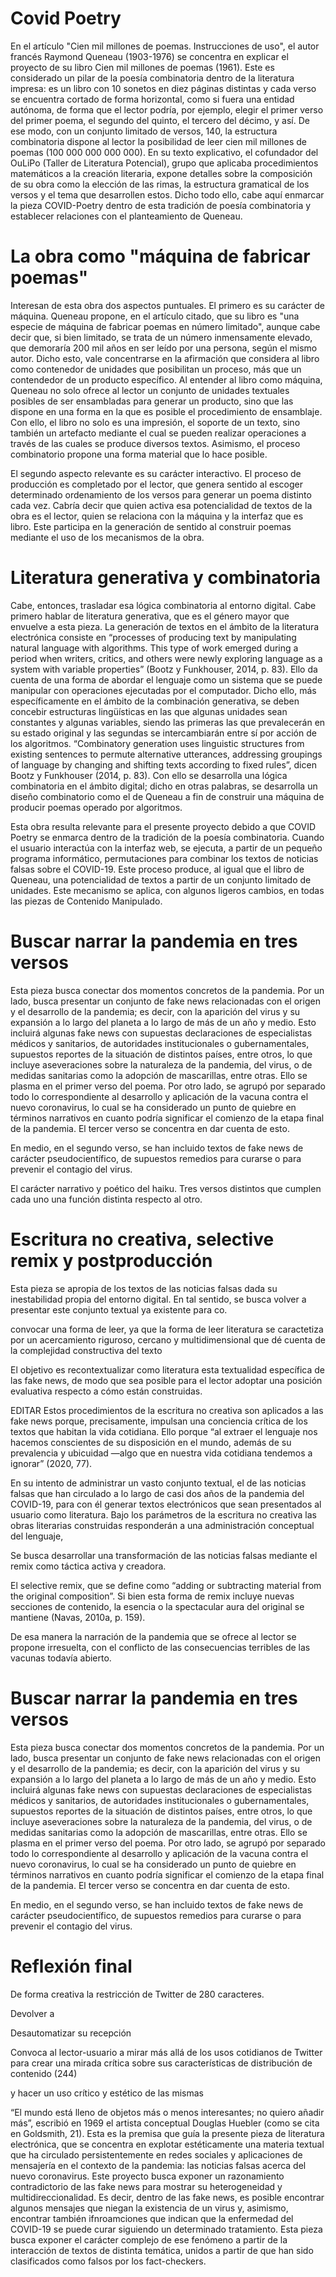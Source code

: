 # Covid Poetry

En el artículo "Cien mil millones de poemas. Instrucciones de uso", el autor francés Raymond Queneau (1903-1976) se concentra en explicar el proyecto de su libro Cien mil millones de poemas (1961). Este es considerado un pilar de la poesía combinatoria dentro de la literatura impresa: es un libro con 10 sonetos en diez páginas distintas y cada verso se encuentra cortado de forma horizontal, como si fuera una entidad autónoma, de forma que el lector podría, por ejemplo, elegir el primer verso del primer poema, el segundo del quinto, el tercero del décimo, y así. De ese modo, con un conjunto limitado de versos, 140, la estructura combinatoria dispone al lector la posibilidad de leer cien mil millones de poemas (100 000 000 000 000). En su texto explicativo, el cofundador del OuLiPo (Taller de Literatura Potencial), grupo que aplicaba procedimientos matemáticos a la creación literaria, expone detalles sobre la composición de su obra como la elección de las rimas, la estructura gramatical de los versos y el tema que desarrollen estos. Dicho todo ello, cabe aquí enmarcar la pieza COVID-Poetry dentro de esta tradición de poesía combinatoria y establecer relaciones con el planteamiento de Queneau.

# La obra como "máquina de fabricar poemas"

Interesan de esta obra dos aspectos puntuales. El primero es su carácter de máquina. Queneau propone, en el artículo citado, que su libro es "una especie de máquina de fabricar poemas en número limitado", aunque cabe decir que, si bien limitado, se trata de un número inmensamente elevado, que demoraría 200 mil años en ser leído por una persona, según el mismo autor. Dicho esto, vale concentrarse en la afirmación que considera al libro como contenedor de unidades que posibilitan un proceso, más que un contendedor de un producto específico. Al entender al libro como máquina, Queneau no solo ofrece al lector un conjunto de unidades textuales posibles de ser ensambladas para generar un producto, sino que las dispone en una forma en la que es posible el procedimiento de ensamblaje. Con ello, el libro no solo es una impresión, el soporte de un texto, sino también un artefacto mediante el cual se pueden realizar operaciones a través de las cuales se produce diversos textos. Asimismo, el proceso combinatorio propone una forma material que lo hace posible. 

El segundo aspecto relevante es su carácter interactivo. El proceso de producción es completado por el lector, que genera sentido al escoger determinado ordenamiento de los versos para generar un poema distinto cada vez. Cabría decir que quien activa esa potencialidad de textos de la obra es el lector, quien se relaciona con la máquina y la interfaz que es libro. Este participa en la generación de sentido al construir poemas mediante el uso de los mecanismos de la obra. 

# Literatura generativa y combinatoria
Cabe, entonces, trasladar esa lógica combinatoria al entorno digital. Cabe primero hablar de literatura generativa, que es el género mayor que envuelve a esta pieza. La generación de textos en el ámbito de la literatura electrónica consiste en “processes of producing text by manipulating natural language with algorithms. This type of work emerged during a period when writers, critics, and others were newly exploring language as a system with variable properties” (Bootz y Funkhouser, 2014, p. 83). Ello da cuenta de una forma de abordar el lenguaje como un sistema que se puede manipular con operaciones ejecutadas por el computador. Dicho ello, más específicamente en el ámbito de la combinación generativa, se deben concebir estructuras lingüísticas en las que algunas unidades sean constantes y algunas variables, siendo las primeras las que prevalecerán en su estado original y las segundas se intercambiarán entre sí por acción de los algoritmos. “Combinatory generation uses linguistic structures from existing sentences to permute alternative utterances, addressing groupings of language by changing and shifting texts according to fixed rules”, dicen Bootz y Funkhouser (2014, p. 83). Con ello se desarrolla una lógica combinatoria en el ámbito digital; dicho en otras palabras, se desarrolla un diseño combinatorio como el de Queneau a fin de construir una máquina de producir poemas operado por algoritmos.

Esta obra resulta relevante para el presente proyecto debido a que COVID Poetry se enmarca dentro de la tradición de la poesía combinatoria. Cuando el usuario interactúa con la interfaz web, se ejecuta, a partir de un pequeño programa informático, permutaciones para combinar los textos de noticias falsas sobre el COVID-19. Este proceso produce, al igual que el libro de Queneau, una potencialidad de textos a partir de un conjunto limitado de unidades. Este mecanismo se aplica, con algunos ligeros cambios, en todas las piezas de Contenido Manipulado.

# Buscar narrar la pandemia en tres versos

Esta pieza busca conectar dos momentos concretos de la pandemia. Por un lado, busca presentar un conjunto de fake news relacionadas con el origen y el desarrollo de la pandemia; es decir, con la aparición del virus y su expansión a lo largo del planeta a lo largo de más de un año y medio. Esto incluirá algunas fake news con supuestas  declaraciones de especialistas médicos y sanitarios, de autoridades institucionales o gubernamentales, supuestos reportes de la situación de distintos países, entre otros, lo que incluye aseveraciones sobre la naturaleza de la pandemia, del virus, o de medidas sanitarias como la adopción de mascarillas, entre otras. Ello se plasma en el primer verso del poema. Por otro lado, se agrupó por separado todo lo correspondiente al desarrollo y aplicación de la vacuna contra el nuevo coronavirus, lo cual se ha considerado un punto de quiebre en términos narrativos en cuanto podría significar el comienzo de la etapa final de la pandemia. El tercer verso se concentra en dar cuenta de esto.

En medio, en el segundo verso, se han incluido textos de fake news de carácter pseudocientífico, de supuestos remedios para curarse o para prevenir el contagio del virus. 

El carácter narrativo y poético del haiku. Tres versos distintos que cumplen cada uno una función distinta respecto al otro.  

# Escritura no creativa, selective remix y postproducción

Esta pieza se apropia de los textos de las noticias falsas dada su inestabilidad propia del entorno digital. En tal sentido, se busca volver a presentar este conjunto textual ya existente para co. 


convocar una forma de leer, ya que la forma de leer literatura se caractetiza por un acercamiento riguroso, cercano y multidimensional que dé cuenta de la complejidad constructiva del texto 


El objetivo es recontextualizar como literatura esta textualidad específica de las fake news, de modo que sea posible para el lector adoptar una posición evaluativa respecto a cómo están construidas.

EDITAR Estos procedimientos de la escritura no creativa son aplicados a las fake news porque, precisamente, impulsan una conciencia crítica de los textos que habitan la vida cotidiana. Ello porque “al extraer el lenguaje nos hacemos conscientes de su disposición en el mundo, además de su prevalencia y ubicuidad —algo que en nuestra vida cotidiana tendemos a ignorar” (2020, 77).



En su intento de administrar un vasto conjunto textual, el de las noticias falsas que han circulado a lo largo de casi dos años de la pandemia del COVID-19, para con él generar textos electrónicos que sean presentados al usuario como literatura. 
Bajo los parámetros de la escritura no creativa las obras literarias construidas responderán a una administración conceptual del lenguaje, 


Se busca desarrollar una transformación de las noticias falsas mediante el remix como táctica activa y creadora. 

El selective remix, que se define como “adding or subtracting material from the original composition”. Si bien esta forma de remix incluye nuevas secciones de contenido, la esencia o la spectacular aura del original se mantiene (Navas, 2010a, p. 159). 


De esa manera la narración de la pandemia que se ofrece al lector se propone irresuelta, con el conflicto de las consecuencias terribles de las vacunas todavía abierto.

# Buscar narrar la pandemia en tres versos

Esta pieza busca conectar dos momentos concretos de la pandemia. Por un lado, busca presentar un conjunto de fake news relacionadas con el origen y el desarrollo de la pandemia; es decir, con la aparición del virus y su expansión a lo largo del planeta a lo largo de más de un año y medio. Esto incluirá algunas fake news con supuestas declaraciones de especialistas médicos y sanitarios, de autoridades institucionales o gubernamentales, supuestos reportes de la situación de distintos países, entre otros, lo que incluye aseveraciones sobre la naturaleza de la pandemia, del virus, o de medidas sanitarias como la adopción de mascarillas, entre otras. Ello se plasma en el primer verso del poema. Por otro lado, se agrupó por separado todo lo correspondiente al desarrollo y aplicación de la vacuna contra el nuevo coronavirus, lo cual se ha considerado un punto de quiebre en términos narrativos en cuanto podría significar el comienzo de la etapa final de la pandemia. El tercer verso se concentra en dar cuenta de esto.

En medio, en el segundo verso, se han incluido textos de fake news de carácter pseudocientífico, de supuestos remedios para curarse o para prevenir el contagio del virus.



# Reflexión final

De forma creativa la restricción de Twitter de 280 caracteres. 

Devolver a

Desautomatizar su recepción 

Convoca al lector-usuario a mirar más allá de los usos cotidianos de Twitter para crear una mirada crítica sobre sus características de distribución de contenido (244)

y hacer un uso crítico y estético de las mismas



“El mundo está lleno de objetos más o menos interesantes; no quiero añadir más”, escribió en 1969 el artista conceptual Douglas Huebler (como se cita en Goldsmith, 21). Esta es la premisa que guía la presente pieza de literatura electrónica, que se concentra en explotar estéticamente una materia textual que ha circulado persistentemente en redes sociales y aplicaciones de mensajería en el contexto de la pandemia: las noticias falsas acerca del nuevo coronavirus. 
Este proyecto busca exponer un razonamiento contradictorio de las fake news para mostrar su heterogeneidad y multidireccionalidad. Es decir, dentro de las fake news, es posible encontrar algunos mensajes que niegan la existencia de un virus y, asimismo, encontrar también ifnroamciones que indican que la enfermedad del COVID-19 se puede curar siguiendo un determinado tratamiento. Esta pieza busca exponer el carácter complejo de ese fenómeno a partir de la interacción de textos de distinta temática, unidos a partir de que han sido clasificados como falsos por los fact-checkers. 
